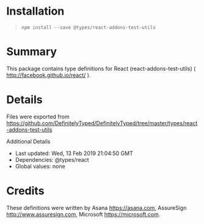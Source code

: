 # Installation
> `npm install --save @types/react-addons-test-utils`

# Summary
This package contains type definitions for React (react-addons-test-utils) ( http://facebook.github.io/react/ ).

# Details
Files were exported from https://github.com/DefinitelyTyped/DefinitelyTyped/tree/master/types/react-addons-test-utils

Additional Details
 * Last updated: Wed, 13 Feb 2019 21:04:50 GMT
 * Dependencies: @types/react
 * Global values: none

# Credits
These definitions were written by Asana <https://asana.com>, AssureSign <http://www.assuresign.com>, Microsoft <https://microsoft.com>.
